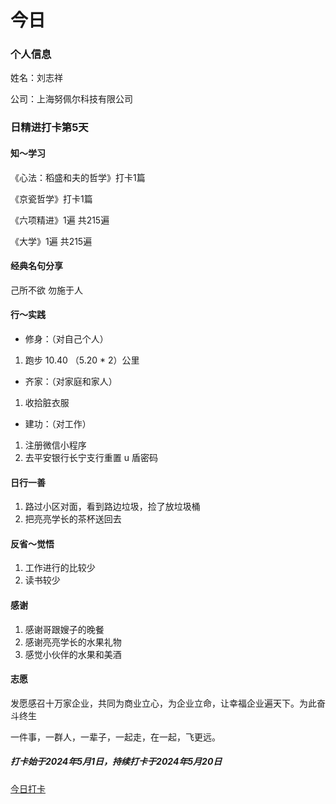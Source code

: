 #   今日
### 个人信息
姓名：刘志祥

公司：上海努佩尔科技有限公司

### 日精进打卡第5天


####    知～学习

《心法：稻盛和夫的哲学》打卡1篇

《京瓷哲学》打卡1篇

《六项精进》1遍  共215遍

《大学》1遍  共215遍

####    经典名句分享

 己所不欲 勿施于人

####    行～实践

-   修身：（对自己个人）
1.  跑步 10.40 （5.20 * 2）公里

-   齐家：（对家庭和家人）
1.   收拾脏衣服

-   建功：（对工作）
1.  注册微信小程序
2.  去平安银行长宁支行重置 u 盾密码


####    日行一善
1.  路过小区对面，看到路边垃圾，捡了放垃圾桶
2.  把亮亮学长的茶杯送回去

####    反省～觉悟
1.  工作进行的比较少
2.  读书较少

####    感谢
1.  感谢哥跟嫂子的晚餐
2.  感谢亮亮学长的水果礼物
3.  感觉小伙伴的水果和美酒

####    志愿
发愿感召十万家企业，共同为商业立心，为企业立命，让幸福企业遍天下。为此奋斗终生

一件事，一群人，一辈子，一起走，在一起，飞更远。

#####   打卡始于2024年5月1日，持续打卡于2024年5月20日
[今日打卡](https://blog.nupaeer.asia/#/daily_improvement/today)